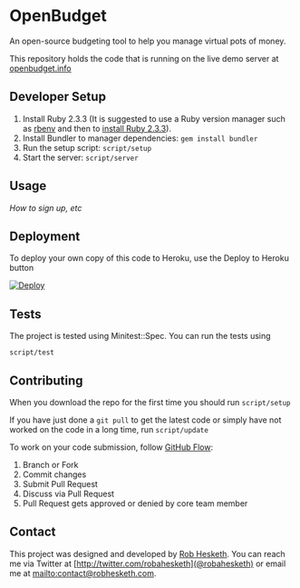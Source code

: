 # OpenBudget

An open-source budgeting tool to help you manage virtual pots of money.

This repository holds the code that is running on the live demo server at [openbudget.info](http://openbudget.info)

## Developer Setup

1. Install Ruby 2.3.3 (It is suggested to use a Ruby version manager such as [rbenv](https://github.com/rbenv/rbenv#installation) and then to [install Ruby 2.3.3](https://github.com/rbenv/rbenv#installing-ruby-versions)).
1. Install Bundler to manager dependencies: `gem install bundler`
1. Run the setup script: `script/setup`
1. Start the server: `script/server`

## Usage
*How to sign up, etc* 

## Deployment

To deploy your own copy of this code to Heroku, use the Deploy to Heroku button

[![Deploy](https://www.herokucdn.com/deploy/button.svg)](https://heroku.com/deploy)

## Tests

The project is tested using Minitest::Spec. You can run the tests using

`script/test`

## Contributing

When you download the repo for the first time you should run
`script/setup`

If you have just done a `git pull` to get the latest code or simply have not worked on the code in a long time, run
`script/update`

To work on your code submission, follow [GitHub Flow](https://guides.github.com/introduction/flow/):

1. Branch or Fork
1. Commit changes
1. Submit Pull Request
1. Discuss via Pull Request
1. Pull Request gets approved or denied by core team member

## Contact

This project was designed and developed by [Rob Hesketh](http://robhesketh.com). You can reach me via Twitter at [http://twitter.com/robahesketh](@robahesketh) or email me at [mailto:contact@robhesketh.com](contact@robhesketh.com).
